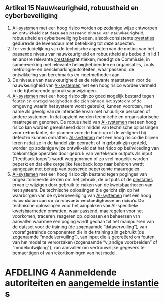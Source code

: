 ## Artikel 15 Nauwkeurigheid, robuustheid en cyberbeveiliging

1. [AI-systemen](a3.md#^ai-systeem) met een hoog risico worden op zodanige wijze ontworpen en ontwikkeld dat deze een passend niveau van nauwkeurigheid, robuustheid en cyberbeveiliging bieden, alsook consistente [prestaties](a3.md#^prestaties) gedurende de levensduur met betrekking tot deze aspecten.
2. Ter verduidelijking van de technische aspecten van de meting van het passende niveau van nauwkeurigheid en robuustheid als bedoeld in lid 1 en andere relevante [prestaties](a3.md#^prestaties)tatistieken, moedigt de Commissie, in samenwerking met relevante belanghebbenden en organisaties, zoals metrologie- en benchmarkingautoriteiten, waar passend, de ontwikkeling van benchmarks en meetmethoden aan.
3. De niveaus van nauwkeurigheid en de relevante maatstaven voor de nauwkeurigheid van [AI-systemen](a3.md#^ai-systeem) met een hoog risico worden vermeld in de bijbehorende gebruiksaanwijzingen.
4. [AI-systemen](a3.md#^ai-systeem) met een hoog risico zijn zo goed mogelijk bestand tegen fouten en onregelmatigheden die zich binnen het systeem of de omgeving waarin het systeem wordt gebruikt, kunnen voordoen, met name als gevolg van de interactie ervan met natuurlijke personen of andere systemen. In dat opzicht worden technische en organisatorische maatregelen genomen.
   De robuustheid van [AI-systemen](a3.md#^ai-systeem) met een hoog risico kan worden gerealiseerd door middel van technische oplossingen voor redundantie, die plannen voor de back-up of de veiligheid bij defecten kunnen omvatten.
   [AI-systemen](a3.md#^ai-systeem) met een hoog risico die blijven leren nadat ze in de handel zijn gebracht of in gebruik zijn gesteld, worden op zodanige wijze ontwikkeld dat het risico op beïnvloeding van toekomstige operaties door gebruik van vertekende outputs als input (“feedback loops”) wordt weggenomen of zo veel mogelijk worden beperkt en dat elke dergelijke feedback loop naar behoren wordt aangepakt met behulp van passende beperkende maatregelen.
5. [AI-systemen](a3.md#^ai-systeem) met een hoog risico zijn bestand tegen pogingen van ongeautoriseerde derden om het gebruik, de outputs of de [prestaties](a3.md#^prestaties) ervan te wijzigen door gebruik te maken van de kwetsbaarheden van het systeem.
   De technische oplossingen die gericht zijn op het waarborgen van de cyberbeveiliging van [AI-systemen](a3.md#^ai-systeem) met een hoog risico sluiten aan op de relevante omstandigheden en risico’s.
   De technische oplossingen voor het aanpakken van AI-specifieke kwetsbaarheden omvatten, waar passend, maatregelen voor het voorkomen, traceren, reageren op, oplossen en beheersen van aanvallen waarmee een poging wordt gedaan tot het manipuleren van de dataset voor de training (de zogenaamde “datavervuiling”), van vooraf getrainde componenten die in de training zijn gebruikt (de zogenaamde “modelvervuiling”), van input die is gecreëerd om fouten van het model te veroorzaken (zogenaamde “vijandige voorbeelden” of “modelontwijking”), van aanvallen om vertrouwelijke gegevens te bemachtigen of van tekortkomingen van het model.

# AFDELING 4 Aanmeldende autoriteiten en [aangemelde instantie](a3.md#^aanins) s
